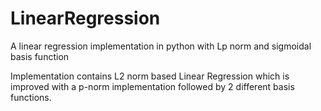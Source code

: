# LinearRegression
A linear regression implementation in python with Lp norm and sigmoidal basis function

Implementation contains L2 norm based Linear Regression which is improved with a p-norm implementation followed by 2 different basis functions.
